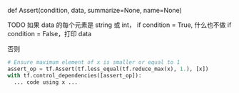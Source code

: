 


def Assert(condition, data, summarize=None, name=None)

TODO
如果 data 的每个元素是 string 或 int，
if condition = True,  什么也不做
if condition = False，打印 data

否则

  ```python
  # Ensure maximum element of x is smaller or equal to 1
  assert_op = tf.Assert(tf.less_equal(tf.reduce_max(x), 1.), [x])
  with tf.control_dependencies([assert_op]):
    ... code using x ...
  ```
